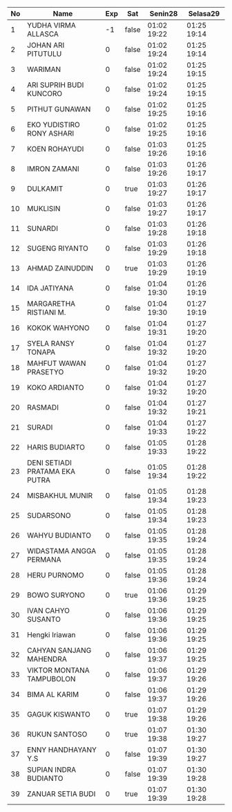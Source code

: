 | No | Name | Exp | Sat | Senin28 | Selasa29 |
|-----|-----|-----|-----|-----|-----|
| 1 | YUDHA VIRMA ALLASCA | -1 | false | 01:02 19:22 | 01:25 19:14 |
| 2 | JOHAN ARI PITUTULU | 0 | false | 01:02 19:24 | 01:25 19:14 |
| 3 | WARIMAN | 0 | false | 01:02 19:24 | 01:25 19:15 |
| 4 | ARI SUPRIH BUDI KUNCORO | 0 | false | 01:02 19:24 | 01:25 19:15 |
| 5 | PITHUT GUNAWAN | 0 | false | 01:02 19:25 | 01:25 19:16 |
| 6 | EKO YUDISTIRO RONY ASHARI | 0 | false | 01:02 19:25 | 01:25 19:16 |
| 7 | KOEN ROHAYUDI | 0 | false | 01:03 19:26 | 01:25 19:16 |
| 8 | IMRON ZAMANI | 0 | false | 01:03 19:26 | 01:26 19:17 |
| 9 | DULKAMIT | 0 | true | 01:03 19:27 | 01:26 19:17 |
| 10 | MUKLISIN | 0 | false | 01:03 19:27 | 01:26 19:17 |
| 11 | SUNARDI | 0 | false | 01:03 19:28 | 01:26 19:18 |
| 12 | SUGENG RIYANTO | 0 | false | 01:03 19:29 | 01:26 19:18 |
| 13 | AHMAD ZAINUDDIN | 0 | true | 01:03 19:29 | 01:26 19:19 |
| 14 | IDA JATIYANA | 0 | false | 01:04 19:30 | 01:26 19:19 |
| 15 | MARGARETHA RISTIANI M. | 0 | false | 01:04 19:30 | 01:27 19:19 |
| 16 | KOKOK WAHYONO | 0 | false | 01:04 19:31 | 01:27 19:20 |
| 17 | SYELA RANSY TONAPA | 0 | false | 01:04 19:32 | 01:27 19:20 |
| 18 | MAHFUT WAWAN PRASETYO | 0 | false | 01:04 19:32 | 01:27 19:20 |
| 19 | KOKO ARDIANTO | 0 | false | 01:04 19:32 | 01:27 19:20 |
| 20 | RASMADI | 0 | false | 01:04 19:32 | 01:27 19:21 |
| 21 | SURADI | 0 | false | 01:04 19:33 | 01:27 19:22 |
| 22 | HARIS BUDIARTO | 0 | false | 01:05 19:33 | 01:28 19:22 |
| 23 | DENI SETIADI PRATAMA EKA PUTRA | 0 | false | 01:05 19:34 | 01:28 19:22 |
| 24 | MISBAKHUL MUNIR | 0 | false | 01:05 19:34 | 01:28 19:23 |
| 25 | SUDARSONO | 0 | false | 01:05 19:34 | 01:28 19:23 |
| 26 | WAHYU BUDIANTO | 0 | false | 01:05 19:35 | 01:28 19:24 |
| 27 | WIDASTAMA ANGGA PERMANA | 0 | false | 01:05 19:35 | 01:28 19:24 |
| 28 | HERU PURNOMO | 0 | false | 01:05 19:36 | 01:28 19:24 |
| 29 | BOWO SURYONO | 0 | true | 01:06 19:36 | 01:29 19:25 |
| 30 | IVAN CAHYO SUSANTO | 0 | false | 01:06 19:36 | 01:29 19:25 |
| 31 | Hengki Iriawan | 0 | false | 01:06 19:36 | 01:29 19:25 |
| 32 | CAHYAN SANJANG MAHENDRA | 0 | false | 01:06 19:37 | 01:29 19:25 |
| 33 | VIKTOR MONTANA TAMPUBOLON | 0 | false | 01:06 19:37 | 01:29 19:26 |
| 34 | BIMA AL KARIM | 0 | false | 01:06 19:37 | 01:29 19:26 |
| 35 | GAGUK KISWANTO | 0 | true | 01:07 19:38 | 01:29 19:26 |
| 36 | RUKUN SANTOSO | 0 | true | 01:07 19:38 | 01:30 19:27 |
| 37 | ENNY HANDHAYANY Y.S | 0 | false | 01:07 19:39 | 01:30 19:27 |
| 38 | SUPIAN INDRA BUDIANTO | 0 | false | 01:07 19:39 | 01:30 19:28 |
| 39 | ZANUAR SETIA BUDI | 0 | true | 01:07 19:39 | 01:30 19:28 |
